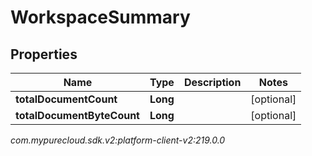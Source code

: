 # WorkspaceSummary


## Properties

| Name | Type | Description | Notes |
| ------------ | ------------- | ------------- | ------------- |
| **totalDocumentCount** | **Long** |  |  [optional] |
| **totalDocumentByteCount** | **Long** |  |  [optional] |




_com.mypurecloud.sdk.v2:platform-client-v2:219.0.0_

